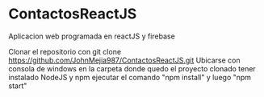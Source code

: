 # ContactosReactJS

Aplicacion web programada en reactJS y firebase

Clonar el repositorio con git clone https://github.com/JohnMejia987/ContactosReactJS.git
Ubicarse con consola de windows en la carpeta donde quedo el proyecto clonado
tener instalado NodeJS  y npm
ejecutar el comando "npm install"   y luego "npm  start" 
